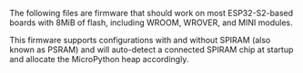 The following files are firmware that should work on most ESP32-S2-based boards with 8MiB of flash, including WROOM, WROVER, and MINI modules.

This firmware supports configurations with and without SPIRAM (also known as PSRAM) and will auto-detect a connected SPIRAM chip at startup and allocate the MicroPython heap accordingly.
